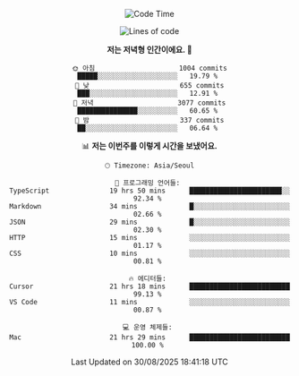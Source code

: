 <div align='center'>
 
<!--START_SECTION:waka-->
![Code Time](http://img.shields.io/badge/Code%20Time-4%2C577%20hrs%2042%20mins-blue)

![Lines of code](https://img.shields.io/badge/%EC%A0%80%EB%8A%94%20%EC%97%AC%ED%83%9C%EA%B9%8C%EC%A7%80%20-2.0%20million%20%EC%A4%84%EC%9D%98%20%EC%BD%94%EB%93%9C%EB%A5%BC%20%EC%9E%91%EC%84%B1%ED%96%88%EC%96%B4%EC%9A%94.-blue)

**저는 저녁형 인간이에요. 🦉** 

```text
🌞 아침                     1004 commits        █████░░░░░░░░░░░░░░░░░░░░   19.79 % 
🌆 낮　                     655 commits         ███░░░░░░░░░░░░░░░░░░░░░░   12.91 % 
🌃 저녁                     3077 commits        ███████████████░░░░░░░░░░   60.65 % 
🌙 밤　                     337 commits         ██░░░░░░░░░░░░░░░░░░░░░░░   06.64 % 
```


📊 **저는 이번주를 이렇게 시간을 보냈어요.** 

```text
🕑︎ Timezone: Asia/Seoul

💬 프로그래밍 언어들: 
TypeScript               19 hrs 50 mins      ███████████████████████░░   92.34 % 
Markdown                 34 mins             █░░░░░░░░░░░░░░░░░░░░░░░░   02.66 % 
JSON                     29 mins             █░░░░░░░░░░░░░░░░░░░░░░░░   02.30 % 
HTTP                     15 mins             ░░░░░░░░░░░░░░░░░░░░░░░░░   01.17 % 
CSS                      10 mins             ░░░░░░░░░░░░░░░░░░░░░░░░░   00.81 % 

🔥 에디터들: 
Cursor                   21 hrs 18 mins      █████████████████████████   99.13 % 
VS Code                  11 mins             ░░░░░░░░░░░░░░░░░░░░░░░░░   00.87 % 

💻 운영 체제들: 
Mac                      21 hrs 29 mins      █████████████████████████   100.00 % 
```


 Last Updated on 30/08/2025 18:41:18 UTC
<!--END_SECTION:waka-->
 </div>
<!---
Emewjin/Emewjin is a ✨ special ✨ repository because its `README.md` (this file) appears on your GitHub profile.
You can click the Preview link to take a look at your changes.
--->
